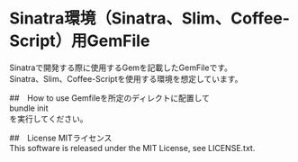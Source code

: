 Sinatra環境（Sinatra、Slim、Coffee-Script）用GemFile
===

Sinatraで開発する際に使用するGemを記載したGemFileです。  
Sinatra、Slim、Coffee-Scriptを使用する環境を想定しています。

##　How to use
Gemfileを所定のディレクトに配置して  
bundle init  
を実行してください。

##　License
MITライセンス  
This software is released under the MIT License, see LICENSE.txt.